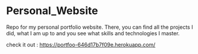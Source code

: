 # Personal_Website
Repo for my personal portfolio website. There, you can find all the projects I did, what I am up to and you see what skills and technologies I master.

check it out : https://portfoo-646d17b7f09e.herokuapp.com/
